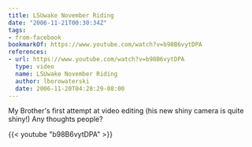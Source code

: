 ```yaml
---
title: LSUwake November Riding
date: "2006-11-21T00:30:34Z"
tags:
- from-facebook
bookmarkOf: https://www.youtube.com/watch?v=b98B6vytDPA
references:
- url: https://www.youtube.com/watch?v=b98B6vytDPA
  type: video
  name: LSUwake November Riding
  author: lborowaterski
  date: 2006-11-20T04:28:29-08:00
---
```

My Brother's first attempt at video editing (his new shiny camera is quite shiny!) Any thoughts people?

{{< youtube "b98B6vytDPA" >}}

